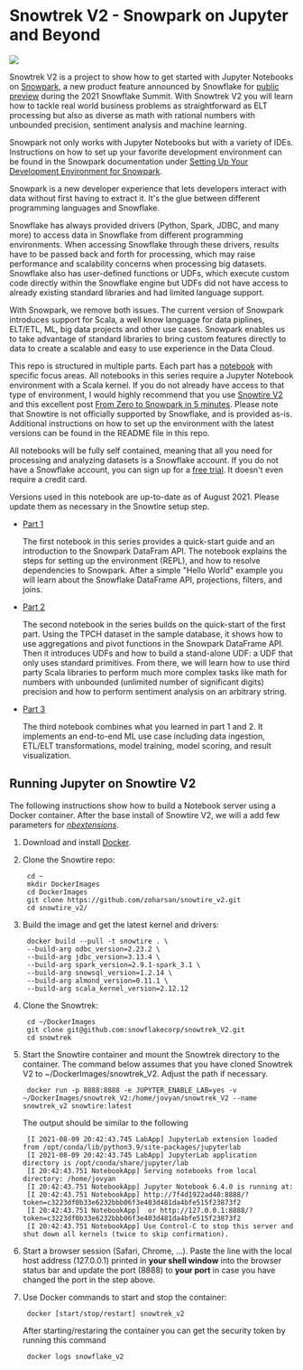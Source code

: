 # Snowtrek V2 - Snowpark on Jupyter and Beyond

![](jpg/stock_small.jpg)

Snowtrek V2 is a project to show how to get started with Jupyter Notebooks on [Snowpark](https://docs.snowflake.com/en/developer-guide/snowpark/index.html), a new product feature announced by Snowflake for [public preview](https://www.snowflake.com/blog/welcome-to-snowpark-new-data-programmability-for-the-data-cloud/) during the 2021 Snowflake Summit. With Snowtrek V2 you will learn how to tackle real world business problems as straightforward as ELT processing but also as diverse as math with rational numbers with unbounded precision, sentiment analysis and machine learning.

Snowpark not only works with Jupyter Notebooks but with a variety of IDEs. Instructions on how to set up your favorite development environment can be found in the Snowpark documentation under [Setting Up Your Development Environment for Snowpark](https://docs.snowflake.com/en/developer-guide/snowpark/setup.html).

Snowpark is a new developer experience that lets developers interact with data without first having to extract it. It's the glue between different programming languages and Snowflake. 

Snowflake has always provided drivers (Python, Spark, JDBC, and many more) to access data in Snowflake from different programming environments. When accessing Snowflake through these drivers, results have to be passed back and forth for processing, which may raise performance and scalability concerns when processing big datasets. Snowflake also has user-defined functions or UDFs, which execute custom code directly within the Snowflake engine but UDFs did not have access to already existing standard libraries and had limited language support. 

With Snowpark, we remove both issues. The current version of Snowpark introduces support for Scala, a well know language for data piplines, ELT/ETL, ML, big data projects and other use cases. Snowpark enables us to take advantage of standard libraries to bring custom features directly to data to create a scalable and easy to use experience in the Data Cloud.

This repo is structured in multiple parts. Each part has a [notebook](notebook) with specific focus areas. All notebooks in this series require a Jupyter Notebook environment with a Scala kernel.  If you do not already have access to that type of environment, I would highly recommend that you use [Snowtire V2](https://github.com/zoharsan/snowtire_v2) and this excellent post [From Zero to Snowpark in 5 minutes](https://medium.com/snowflake/from-zero-to-snowpark-in-5-minutes-72c5f8ec0b55). Please note that Snowtire is not officially supported by Snowflake, and is provided as-is. Additional instructions on how to set up the environment with the latest versions can be found in the README file in this repo. 

All notebooks will be fully self contained, meaning that all you need for processing and analyzing datasets is a Snowflake account.  If you do not have a Snowflake account, you can sign up for a [free trial](https://signup.snowflake.com/). It doesn't even require a credit card.

Versions used in this notebook are up-to-date as of August 2021. Please update them as necessary in the Snowtire setup step.


- [Part 1](notebook/part1/part1.ipynb) 

    The first notebook in this series provides a quick-start guide and an introduction to the Snowpark DataFram API. The notebook explains the steps for setting up the environment (REPL), and how to resolve dependencies to Snowpark. After a simple "Hello World" example you will learn about the Snowflake DataFrame API, projections, filters, and joins.
 

- [Part 2](notebook/part2/part2.ipynb) 

    The second notebook in the series builds on the quick-start of the first part. Using the TPCH dataset in the sample database, it shows how to use aggregations and pivot functions in the Snowpark DataFrame API. Then it introduces UDFs and how to build a stand-alone UDF: a UDF that only uses standard primitives. From there, we will learn how to use third party Scala libraries to perform much more complex tasks like math for numbers with unbounded (unlimited number of significant digits) precision and how to perform sentiment analysis on an arbitrary string.
    
- [Part 3](notebook/part3/part3.ipynb) 

    The third notebook combines what you learned in part 1 and 2. It implements an end-to-end ML use case including data ingestion, ETL/ELT transformations, model training, model scoring, and result visualization.
    
## Running Jupyter on Snowtire V2

The following instructions show how to build a Notebook server using a Docker container. After the base install of Snowtire V2, we will a add few parameters for *[nbextensions](https://jupyter-contrib-nbextensions.readthedocs.io/en/latest/install.html)*.

1. Download and install [Docker](https://docs.docker.com/docker-for-mac/install/).

1. Clone the Snowtire repo: 

        cd ~
        mkdir DockerImages
        cd DockerImages
        git clone https://github.com/zoharsan/snowtire_v2.git
        cd snowtire_v2/

1. Build the image and get the latest kernel and drivers:

        docker build --pull -t snowtire . \
        --build-arg odbc_version=2.23.2 \
        --build-arg jdbc_version=3.13.4 \
        --build-arg spark_version=2.9.1-spark_3.1 \
        --build-arg snowsql_version=1.2.14 \
        --build-arg almond_version=0.11.1 \
        --build-arg scala_kernel_version=2.12.12
        
1. Clone the Snowtrek: 

        cd ~/DockerImages
        git clone git@github.com:snowflakecorp/snowtrek_V2.git
        cd snowtrek
        
1. Start the Snowtire container and mount the Snowtrek directory to the container. The command below assumes that you have cloned Snowtrek V2 to ~/DockerImages/snowtrek_V2. Adjust the path if necessary. 

        docker run -p 8888:8888 -e JUPYTER_ENABLE_LAB=yes -v ~/DockerImages/snowtrek_V2:/home/jovyan/snowtrek_V2 --name snowtrek_v2 snowtire:latest
        
    The output should be similar to the following

        [I 2021-08-09 20:42:43.745 LabApp] JupyterLab extension loaded from /opt/conda/lib/python3.9/site-packages/jupyterlab
        [I 2021-08-09 20:42:43.745 LabApp] JupyterLab application directory is /opt/conda/share/jupyter/lab
        [I 20:42:43.751 NotebookApp] Serving notebooks from local directory: /home/jovyan
        [I 20:42:43.751 NotebookApp] Jupyter Notebook 6.4.0 is running at:
        [I 20:42:43.751 NotebookApp] http://7f4d1922ad40:8888/?token=c3223df0b33e6232bbb06f3e403d481da4bfe515f23873f2
        [I 20:42:43.751 NotebookApp]  or http://127.0.0.1:8888/?token=c3223df0b33e6232bbb06f3e403d481da4bfe515f23873f2
        [I 20:42:43.751 NotebookApp] Use Control-C to stop this server and shut down all kernels (twice to skip confirmation).

1. Start a browser session (Safari, Chrome, ...). Paste the line with the local host address (127.0.0.1) printed in **your shell window** into the browser status bar and update the port (8888) to **your port** in case you have changed the port in the step above.

1. Use Docker commands to start and stop the container: 

        docker [start/stop/restart] snowtrek_v2
    
    After starting/restaring the container you can get the security token by running this command
    
        docker logs snowflake_v2
